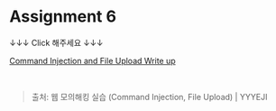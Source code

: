 # Assignment 6

↓↓↓ Click 해주세요 ↓↓↓

[Command Injection and File Upload Write up](https://yyyeji.tistory.com/28)

<br/>

> 출처: 웹 모의해킹 실습 (Command Injection, File Upload) | YYYEJI
